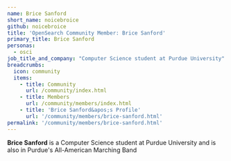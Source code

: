 ```yaml
---
name: Brice Sanford
short_name: noicebroice
github: noicebroice
title: 'OpenSearch Community Member: Brice Sanford'
primary_title: Brice Sanford
personas:
  - osci
job_title_and_company: "Computer Science student at Purdue University"
breadcrumbs:
  icon: community
  items:
    - title: Community
      url: /community/index.html
    - title: Members
      url: /community/members/index.html
    - title: 'Brice Sanford&apos;s Profile'
      url: '/community/members/brice-sanford.html'
permalink: '/community/members/brice-sanford.html'
---
```


**Brice Sanford** is a Computer Science student at Purdue University and is also in Purdue's All-American Marching Band
